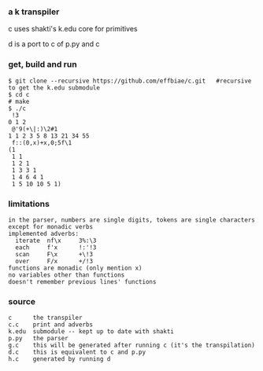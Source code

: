 ### a k transpiler
c uses shakti's k.edu core for primitives

d is a port to c of p.py and c
### get, build and run
```
$ git clone --recursive https://github.com/effbiae/c.git   #recursive to get the k.edu submodule
$ cd c
# make
$ ./c
 !3
0 1 2
 @'9(+\|:)\2#1
1 1 2 3 5 8 13 21 34 55
 f::(0,x)+x,0;5f\1
(1
 1 1
 1 2 1
 1 3 3 1
 1 4 6 4 1
 1 5 10 10 5 1)
```
### limitations
```
in the parser, numbers are single digits, tokens are single characters except for monadic verbs
implemented adverbs:
  iterate  nf\x     3%:\3
  each     f'x      !:'!3
  scan     F\x      +\!3
  over     F/x      +/!3
functions are monadic (only mention x)
no variables other than functions
doesn't remember previous lines' functions
```
### source
```
c      the transpiler
c.c    print and adverbs
k.edu  submodule -- kept up to date with shakti
p.py   the parser
g.c    this will be generated after running c (it's the transpilation)
d.c    this is equivalent to c and p.py
h.c    generated by running d
```
